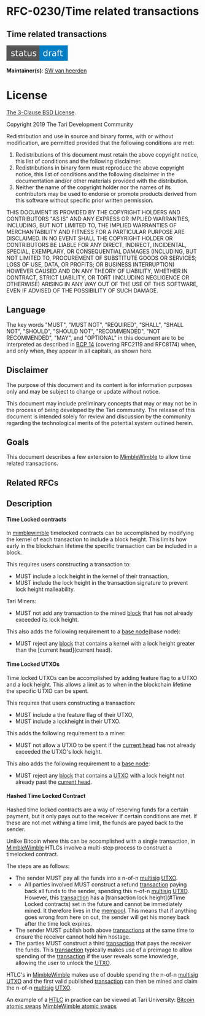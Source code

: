 # RFC-0230/Time related transactions

## Time related transactions

![status: draft](theme/images/status-draft.svg)

**Maintainer(s)**: [SW van heerden](https://github.com/SWvheerden)

# License

[ The 3-Clause BSD License](https://opensource.org/licenses/BSD-3-Clause).

Copyright 2019 The Tari Development Community

Redistribution and use in source and binary forms, with or without modification, are permitted provided that the
following conditions are met:

1. Redistributions of this document must retain the above copyright notice, this list of conditions and the following
   disclaimer.
2. Redistributions in binary form must reproduce the above copyright notice, this list of conditions and the following
   disclaimer in the documentation and/or other materials provided with the distribution.
3. Neither the name of the copyright holder nor the names of its contributors may be used to endorse or promote products
   derived from this software without specific prior written permission.

THIS DOCUMENT IS PROVIDED BY THE COPYRIGHT HOLDERS AND CONTRIBUTORS "AS IS" AND ANY EXPRESS OR IMPLIED WARRANTIES,
INCLUDING, BUT NOT LIMITED TO, THE IMPLIED WARRANTIES OF MERCHANTABILITY AND FITNESS FOR A PARTICULAR PURPOSE ARE
DISCLAIMED. IN NO EVENT SHALL THE COPYRIGHT HOLDER OR CONTRIBUTORS BE LIABLE FOR ANY DIRECT, INDIRECT, INCIDENTAL,
SPECIAL, EXEMPLARY, OR CONSEQUENTIAL DAMAGES (INCLUDING, BUT NOT LIMITED TO, PROCUREMENT OF SUBSTITUTE GOODS OR
SERVICES; LOSS OF USE, DATA, OR PROFITS; OR BUSINESS INTERRUPTION) HOWEVER CAUSED AND ON ANY THEORY OF LIABILITY,
WHETHER IN CONTRACT, STRICT LIABILITY, OR TORT (INCLUDING NEGLIGENCE OR OTHERWISE) ARISING IN ANY WAY OUT OF THE USE OF
THIS SOFTWARE, EVEN IF ADVISED OF THE POSSIBILITY OF SUCH DAMAGE.

## Language

The key words "MUST", "MUST NOT", "REQUIRED", "SHALL", "SHALL NOT", "SHOULD", "SHOULD NOT", "RECOMMENDED", 
"NOT RECOMMENDED", "MAY", and "OPTIONAL" in this document are to be interpreted as described in 
[BCP 14](https://tools.ietf.org/html/bcp14) (covering RFC2119 and RFC8174) when, and only when, they appear in all capitals, as 
shown here.

## Disclaimer

The purpose of this document and its content is for information purposes only and may be subject to change or update
without notice.

This document may include preliminary concepts that may or may not be in the process of being developed by the Tari
community. The release of this document is intended solely for review and discussion by the community regarding the
technological merits of the potential system outlined herein.

## Goals

This document describes a few extension to [MimbleWimble](MimbleWimble) to allow time related transactions.

## Related RFCs
## Description

#### Time Locked contracts
In [mimblewimble](MimbleWimble) timelocked contracts can be accomplished by modifying the kernel of each transaction to include a block height. This limits how early in the blockchain lifetime the specific transaction can be included in a block.

This requires users constructing a transaction to:
* MUST include a lock height in the kernel of their transaction,
*  MUST include the lock height in the transaction signature to prevent lock height malleability.

Tari Miners:
* MUST not add any transaction to the mined [block](block) that has not already exceeded its lock height.

This also adds the following requirement to a [base node](base node):
* MUST reject any [block](block) that contains a kernel with a lock height greater than the [current head](current head).

#### Time Locked UTXOs
Time locked UTXOs can be accomplished by adding feature flag to a UTXO and a lock height. This allows a limit as to when in the blockchain lifetime the specific UTXO can be spent. 

This requires that users constructing a transaction:

- MUST include a the feature flag of their UTXO,
- MUST include a lockheight in their UTXO.

This adds the following requirement to a miner:
- MUST not allow a UTXO to be spent if the [current head](current-head) has not already exceeded the UTXO's lock height.

This also adds the following requirement to a [base node]:
- MUST reject any [block] that contains a [UTXO](utxo) with a lock height not already past the [current head](current-head).

#### Hashed Time Locked Contract
Hashed time locked contracts are a way of reserving funds for a certain payment, but it only pays out to the receiver if certain conditions are met. If these are not met withing a time limit, the funds are payed back to the sender.

Unlike Bitcoin where this can be accomplished with a single transaction, in [MimbleWimble] HTLCs involve a multi-step process to construct a timelocked contract. 

The steps are as follows:
* The sender MUST pay all the funds into a n-of-n [multisig](multisig) [UTXO](utxo).  
* * All parties involved MUST construct a refund [transaction] paying back all funds to the sender, spending this n-of-n [multisig] [UTXO](utxo). However, this [transaction] has a [transaction lock height](#Time Locked contracts) set in the future and cannot be immediately mined. It therefore lives in the [mempool](mempool). This means that if anything goes wrong from here on out, the sender will get his money back after the time lock expires.
* The sender MUST publish both above [transactions](transaction) at the same time to ensure the receiver cannot hold him hostage. 
* The parties MUST construct a third [transaction](transaction) that pays the receiver the funds. This [transaction](transaction) typically makes use of a preimage to allow spending of the [transaction](transaction) if the user reveals some knowledge, allowing the user to unlock the [UTXO](utxo).

HTLC's in [MimbleWimble](mimbleWimble) makes use of double spending the n-of-n [multisig](multisig) [UTXO](utxo) and the first valid published [transaction](transaction) can then be mined and claim the n-of-n [multisig](multisig) [UTXO](utxo). 

An example of a [HTLC](HTLC) in practice can be viewed at Tari University:
[Bitcoin atomic swaps](https://tlu.tarilabs.com/protocols/atomic-swaps/AtomicSwaps.html)
[MimbleWimble atomic swaps](https://tlu.tarilabs.com/protocols/grin-protocol-overview/MainReport.html#atomic-swaps)

[HTLC]: Glossary.md#Hashed-Time-Locked-Contract
[mempool]: Glossary.md#mempool
[mimblewimble]: Glossary.md#mimblewimble
[base node]: Glossary.md#base-node
[block]: Glossary.md#block
[currenthead]: Glossary.md#current-head
[UTXO]: Glossary.md#unspent-transaction-outputs
[multisig]: Glossary.md#multisig
[transaction]: Glossary.md#transaction


